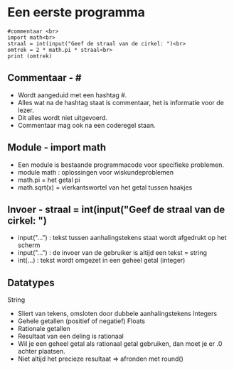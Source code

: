 # Een eerste programma
```
#commentaar <br>
import math<br>
straal = int(input("Geef de straal van de cirkel: ")<br>
omtrek = 2 * math.pi * straal<br>
print (omtrek)
```
## Commentaar - \#
* Wordt aangeduid met een hashtag #.
* Alles wat na de hashtag staat is commentaar, het is informatie voor de lezer.
* Dit alles wordt niet uitgevoerd.
* Commentaar mag ook na een coderegel staan.
## Module - import math
* Een module is bestaande programmacode voor specifieke problemen.
* module math : oplossingen voor wiskundeproblemen
* math.pi = het getal pi
* math.sqrt(x) = vierkantswortel van het getal tussen haakjes
## Invoer - straal = int(input("Geef de straal van de cirkel: ")
* input("...") : tekst tussen aanhalingstekens staat wordt afgedrukt op het scherm
* input("...") : de invoer van de gebruiker is altijd een tekst = string
* int(...) : tekst wordt omgezet in een geheel getal (integer)
## Datatypes
String 
* Sliert van tekens, omsloten door dubbele aanhalingstekens
Integers
* Gehele getallen (positief of negatief)
Floats
* Rationale getallen
* Resultaat van een deling is rationaal
* Wil je een geheel getal als rationaal getal gebruiken, dan moet je er .0 achter plaatsen.
* Niet altijd het precieze resultaat => afronden met round()
